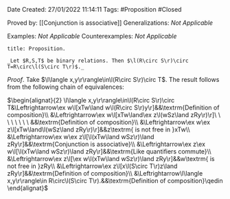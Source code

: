 <br />
<br />

Date Created: 27/01/2022 11:14:11
Tags: #Proposition #Closed 

Proved by: [[Conjunction is associative]]
Generalizations: _Not Applicable_

Examples: _Not Applicable_
Counterexamples: _Not Applicable_

``` ad-Proposition
title: Proposition.

_Let $R,S,T$ be binary relations. Then $\l(R\circ S\r)\circ T=R\circ\l(S\circ T\r)$._

```

_Proof_. Take $\l\langle x,y\r\rangle\in\l(R\circ S\r)\circ T$. The result follows from the following chain of equivalences:

$\begin{alignat}{2}
    \l\langle x,y\r\rangle\in\l(R\circ S\r)\circ T&\Leftrightarrow\ex w\l[xTw\land w\l(R\circ S\r)y\r]&&\textrm{Definition of composition}\\
    &\Leftrightarrow\ex w\l[xTw\land\ex z\l(wSz\land zRy\r)\r]\ \ \ \ \ \ \ \ &&\textrm{Definition of composition}\\
    &\Leftrightarrow\ex w\ex z\l[xTw\land\l(wSz\land zRy\r)\r]&&z\textrm{ is not free in }xTw\\
    &\Leftrightarrow\ex w\ex z\l[\l(xTw\land wSz\r)\land zRy\r]&&\textrm{Conjunction is associative}\\
    &\Leftrightarrow\ex z\ex w\l[\l(xTw\land wSz\r)\land zRy\r]&&\textrm{Like quantifiers commute}\\
    &\Leftrightarrow\ex z\l[\ex w\l(xTw\land wSz\r)\land zRy\r]&&w\textrm{ is not free in }zRy\\
    &\Leftrightarrow\ex z\l[x\l(S\circ T\r)z\land zRy\r]&&\textrm{Definition of composition}\\
    &\Leftrightarrow\l\langle x,y\r\rangle\in R\circ\l(S\circ T\r).&&\textrm{Definition of composition}\qedin
\end{alignat}$
